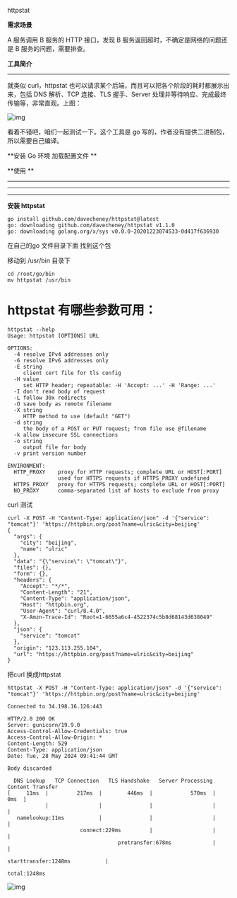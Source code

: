 httpstat

**需求场景**

A 服务调用 B 服务的 HTTP 接口，发现 B 服务返回超时，不确定是网络的问题还是 B 服务的问题，需要排查。

**工具简介**

****

就类似 curl，httpstat 也可以请求某个后端，而且可以把各个阶段的耗时都展示出来，包括 DNS 解析、TCP 连接、TLS 握手、Server 处理并等待响应、完成最终传输等，非常直观。上图：

![img](https://cdn.nlark.com/yuque/0/2024/png/35538885/1716948007204-4c8cbfaf-3ae8-452a-a9bc-fa3009d724f6.png)

看着不错吧，咱们一起测试一下。这个工具是 go 写的，作者没有提供二进制包，所以需要自己编译。

**安装 Go 环境  加载配置文件  **

**使用 **

****

****

****

**安装 httpstat**

```
go install github.com/davecheney/httpstat@latest
go: downloading github.com/davecheney/httpstat v1.1.0
go: downloading golang.org/x/sys v0.0.0-20201223074533-0d417f636930
```

在自己的go 文件目录下面 找到这个包

移动到 /usr/bin 目录下

```
cd /root/go/bin
mv httpstat /usr/bin
```

# httpstat 有哪些参数可用：

```
httpstat --help
Usage: httpstat [OPTIONS] URL

OPTIONS:
  -4 resolve IPv4 addresses only
  -6 resolve IPv6 addresses only
  -E string
     client cert file for tls config
  -H value
     set HTTP header; repeatable: -H 'Accept: ...' -H 'Range: ...'
  -I don't read body of request
  -L follow 30x redirects
  -O save body as remote filename
  -X string
     HTTP method to use (default "GET")
  -d string
     the body of a POST or PUT request; from file use @filename
  -k allow insecure SSL connections
  -o string
     output file for body
  -v print version number

ENVIRONMENT:
  HTTP_PROXY    proxy for HTTP requests; complete URL or HOST[:PORT]
                used for HTTPS requests if HTTPS_PROXY undefined
  HTTPS_PROXY   proxy for HTTPS requests; complete URL or HOST[:PORT]
  NO_PROXY      comma-separated list of hosts to exclude from proxy
```

curl 测试

```
curl -X POST -H "Content-Type: application/json" -d '{"service": "tomcat"}' 'https://httpbin.org/post?name=ulric&city=beijing'
{
  "args": {
    "city": "beijing",
    "name": "ulric"
  },
  "data": "{\"service\": \"tomcat\"}",
  "files": {},
  "form": {},
  "headers": {
    "Accept": "*/*",
    "Content-Length": "21",
    "Content-Type": "application/json",
    "Host": "httpbin.org",
    "User-Agent": "curl/8.4.0",
    "X-Amzn-Trace-Id": "Root=1-6655a6c4-4522374c5b8d68143d638049"
  },
  "json": {
    "service": "tomcat"
  },
  "origin": "123.113.255.104",
  "url": "https://httpbin.org/post?name=ulric&city=beijing"
}
```

把curl 换成httpstat

```
httpstat -X POST -H "Content-Type: application/json" -d '{"service": "tomcat"}' 'https://httpbin.org/post?name=ulric&city=beijing'

Connected to 34.198.16.126:443

HTTP/2.0 200 OK
Server: gunicorn/19.9.0
Access-Control-Allow-Credentials: true
Access-Control-Allow-Origin: *
Content-Length: 529
Content-Type: application/json
Date: Tue, 28 May 2024 09:41:44 GMT

Body discarded

  DNS Lookup   TCP Connection   TLS Handshake   Server Processing   Content Transfer
[     11ms  |         217ms  |        446ms  |            570ms  |             0ms  ]
            |                |               |                   |                  |
   namelookup:11ms           |               |                   |                  |
                       connect:229ms         |                   |                  |
                                   pretransfer:678ms             |                  |
                                                     starttransfer:1248ms           |
                                                                                total:1248ms
```

![img](https://cdn.nlark.com/yuque/0/2024/png/35538885/1716948893795-30032a41-0a5f-47fc-9f2e-e7db563ff7c4.png)